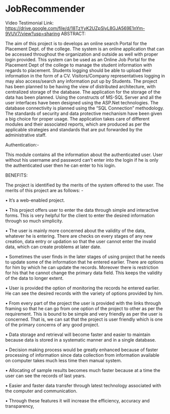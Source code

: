 # JobRecommender

Video  Testimonial Link: https://drive.google.com/file/d/18TzYyK2UZpSlyL8GJA569E1nYm-9VUV7/view?usp=sharing
ABSTRACT:

The aim of this project is to develops an online search Portal for the Placement Dept. of the college. The system is an online application that can be accessed throughout the organization and outside as well with proper login provided. This system can be used as an Online Job Portal for the Placement Dept of the college to manage the student information with regards to placement. Students logging should be able to upload their information in the form of a CV. Visitors/Company representatives logging in may also access/search any information put up by Students.
The project has been planned to be having the view of distributed architecture, with centralized storage of the database. The application for the storage of the data has been planned. Using the constructs of MS-SQL Server and all the user interfaces have been designed using the ASP.Net technologies. The database connectivity is planned using the “SQL Connection” methodology. The standards of security and data protective mechanism have been given a big choice for proper usage. The application takes care of different modules and their associated reports, which are produced as per the applicable strategies and standards that are put forwarded by the administrative staff.

Authentication:-

This module contains all the information about the authenticated user. User without his username and password can’t enter into the login if he is only the authenticated user then he can enter to his login.

BENEFITS:

The project is identified by the merits of the system offered to the user. The merits of this project are as follows: -

•	It’s a web-enabled project.

•	This project offers user to enter the data through simple and interactive forms. This is very helpful for the client to enter the desired information through so much simplicity.

•	The user is mainly more concerned about the validity of the data, whatever he is entering. There are checks on every stages of any new creation, data entry or updation so that the user cannot enter the invalid data, which can create problems at later date.

•	Sometimes the user finds in the later stages of using project that he needs to update some of the information that he entered earlier. There are options for him by which he can update the records. Moreover there is restriction for his that he cannot change the primary data field. This keeps the validity of the data to longer extent.

•	User is provided the option of monitoring the records he entered earlier. He can see the desired records with the variety of options provided by him.

•	From every part of the project the user is provided with the links through framing so that he can go from one option of the project to other as per the requirement. This is bound to be simple and very friendly as per the user is concerned. That is, we can sat that the project is user friendly which is one of the primary concerns of any good project.

•	Data storage and retrieval will become faster and easier to maintain because data is stored in a systematic manner and in a single database.

•	Decision making process would be greatly enhanced because of faster processing of information since data collection from information available on computer takes much less time then manual system.

•	Allocating of sample results becomes much faster because at a time the user can see the records of last years.

•	Easier and faster data transfer through latest technology associated with the computer and communication.

•	Through these features it will increase the efficiency, accuracy and transparency,
